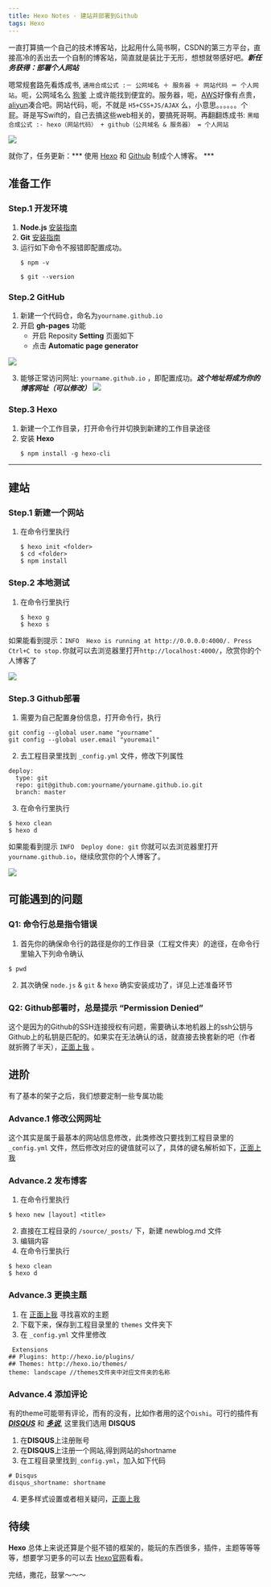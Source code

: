 ```yaml
---
title: Hexo Notes - 建站并部署到Github
tags: Hexo
---
```


一直打算搞一个自己的技术博客站，比起用什么简书啊，CSDN的第三方平台，直接高冷的丢出去一个自制的博客站，简直就是装比于无形，想想就带感好吧。***新任务获得：部署个人网站***
	

<!--more-->

嗯常规套路先看炼成书, `通用合成公式 :－ 公网域名 ＋ 服务器 ＋ 网站代码 ＝ 个人网站`。呃，公网域名么 [狗爹](https://www.godaddy.com/) 上或许能找到便宜的。服务器，呃，[AWS](https://aws.amazon.com)好像有点贵，[aliyun](告www.aliyun.com)凑合吧。网站代码，呃，不就是 `H5+CSS+JS/AJAX` 么，小意思。。。。。。个屁。哥是写Swift的，自己去搞这些web相关的，要搞死哥啊。再翻翻炼成书: `黑暗合成公式 :- hexo（网站代码） + github（公共域名 & 服务器） = 个人网站` 

![](https://cl.ly/022C2w20262o/commic_wow.jpg)

就你了，任务更新：*** 使用 [Hexo](https://hexo.io/docs/) 和 [Github](https://github.com) 制成个人博客。 ***

## 准备工作

### Step.1 开发环境

 1. **Node.js** 	[安装指南](https://nodejs.org/en/download/package-manager/#osx)
 2. **Git** 		[安装指南](https://git-scm.com/book/zh/v1/起步-安装-Git)
 3. 运行如下命令不报错即配置成功。
 	```
	$ npm -v
	```
	```
	$ git --version
	```


### Step.2 GitHub

 1. 新建一个代码仓，命名为`yourname.github.io`
 2. 开启 **gh-pages** 功能
 	* 开启 Reposity **Setting** 页面如下
 	* 点击 **Automatic page generator**
 	
 ![](https://cl.ly/240P2i1D0b3j/hexo_1.png)
 
 3. 能够正常访问网址: `yourname.github.io` ，即配置成功。***这个地址将成为你的博客网址（可以修改）***
 ![](https://cl.ly/2L1R2X0e2j0U/comic_brilliant.jpg)
 
 
### Step.3 Hexo

 1. 新建一个工作目录，打开命令行并切换到新建的工作目录途径
 2. 安装 **Hexo**
 	```
	$ npm install -g hexo-cli
	```
 ---------------------------------------
## 建站
 
### Step.1 新建一个网站
1. 在命令行里执行
	```
	$ hexo init <folder>
	$ cd <folder>
	$ npm install	
	```
### Step.2 本地测试
1. 在命令行里执行
	```
	$ hexo g
	$ hexo s
	```
如果能看到提示：``INFO  Hexo is running at http://0.0.0.0:4000/. Press Ctrl+C to stop.``你就可以去浏览器里打开``http://localhost:4000/``，欣赏你的个人博客了

![](https://cl.ly/1o0m2K121V18/hexo_2.png)

### Step.3 Github部署

1. 需要为自己配置身份信息，打开命令行，执行
```
git config --global user.name "yourname"
git config --global user.email "youremail"
```

2. 去工程目录里找到 `_config.yml` 文件，修改下列属性
```
deploy:
  type: git
  repo: git@github.com:yourname/yourname.github.io.git
  branch: master
```

3. 在命令行里执行
```
$ hexo clean
$ hexo d
```

如果能看到提示 ``INFO  Deploy done: git`` 你就可以去浏览器里打开 ``yourname.github.io``，继续欣赏你的个人博客了。

![](https://cl.ly/441e3k3O1r2G/commic_yeah.jpg)


## 可能遇到的问题

### Q1: 命令行总是指令错误
1. 首先你的确保命令行的路径是你的工作目录（工程文件夹）的途径，在命令行里输入下列命令确认
```
$ pwd
```
2. 其次确保 `node.js` & `git` & `hexo` 确实安装成功了，详见上述准备环节

### Q2: Github部署时，总是提示 “Permission Denied”
这个是因为的Github的SSH连接授权有问题，需要确认本地机器上的ssh公钥与Github上的私钥是匹配的。如果实在无法确认的话，就直接去换套新的吧（作者就折腾了半天），[正面上我](https://help.github.com/articles/generating-an-ssh-key/) 。



## 进阶

有了基本的架子之后，我们想要定制一些专属功能

### Advance.1 修改公网网址
这个其实是属于最基本的网站信息修改，此类修改只要找到工程目录里的 `_config.yml` 文件，然后修改对应的键值就可以了，具体的键名解析如下，[正面上我](https://hexo.io/zh-cn/docs/configuration.html)

### Advance.2 发布博客
1. 在命令行里执行
```
$ hexo new [layout] <title>
```
2. 直接在工程目录的 `/source/_posts/` 下，新建 newblog.md 文件
3. 编辑内容
4. 在命令行里执行
```
$ hexo clean
$ hexo d
```

### Advance.3 更换主题
1. 在 [正面上我](https://github.com/hexojs/hexo/wiki/Themes) 寻找喜欢的主题
2. 下载下来，保存到工程目录里的 `themes` 文件夹下
3. 在 `_config.yml` 文件里修改
```
 Extensions
## Plugins: http://hexo.io/plugins/
## Themes: http://hexo.io/themes/
theme: landscape //themes文件夹中对应文件夹的名称
```

### Advance.4 添加评论
有的theme可能带有评论，而有的没有，比如作者用的这个`Oishi`。可行的插件有 [***DISQUS***](https://disqus.com)  和 [***多说***](http://duoshuo.com), 这里我们选用 **DISQUS**

1. 在**DISQUS**上注册账号
2. 在**DISQUS**上注册一个网站,得到网站的shortname
3. 在工程目录里找到`_config.yml`，加入如下代码
```
# Disqus
disqus_shortname: shortname

```
4. 更多样式设置或者相关疑问，[正面上我](http://morris821028.github.io/2014/04/12/web/hexo-comment/)


## 待续
**Hexo** 总体上来说还算是个挺不错的框架的，能玩的东西很多，插件，主题等等等等，想要学习更多的可以去 [Hexo官网](https://hexo.io/zh-cn/)看看。

完结，撒花，鼓掌～～～